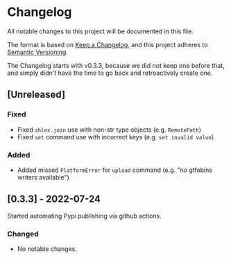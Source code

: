 # Changelog

All notable changes to this project will be documented in this file.

The format is based on [Keep a Changelog](https://keepachangelog.com/en/1.0.0/),
and this project adheres to [Semantic Versioning](https://semver.org/spec/v2.0.0.html).

The Changelog starts with v0.3.3, because we did not keep one before that,
and simply didn't have the time to go back and retroactively create one.

## [Unreleased]

### Fixed

- Fixed `shlex.join` use with non-str type objects (e.g. `RemotePath`)
- Fixed `set` command use with incorrect keys (e.g. `set invalid value`)

### Added

- Added missed `PlatformError` for `upload` command (e.g. "no gtfobins writers available")

## [0.3.3] - 2022-07-24

Started automating Pypi publishing via github actions.

### Changed

- No notable changes.

